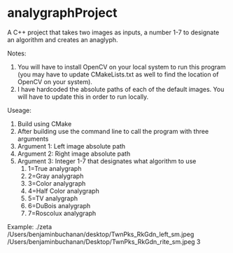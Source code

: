 # analygraphProject

A C++ project that takes two images as inputs, a number 1-7 to designate an algorithm and creates an anaglyph.

Notes:
1. You will have to install OpenCV on your local system to run this program (you may have to update CMakeLists.txt as well to find the location of OpenCV on your system).
2. I have hardcoded the absolute paths of each of the default images. You will have to update this in order to run locally.

Useage:
1. Build using CMake
2. After building use the command line to call the program with three arguments
  1. Argument 1: Left image absolute path
  2. Argument 2: Right image absolute path
  3. Argument 3: Integer 1-7 that designates what algorithm to use
     1. 1=True analygraph
     2. 2=Gray analygraph
     3. 3=Color analygraph
     4. 4=Half Color analygraph
     5. 5=TV analygraph
     6. 6=DuBois analygraph
     7. 7=Roscolux analygraph

Example:
 ./zeta /Users/benjaminbuchanan/desktop/TwnPks_RkGdn_left_sm.jpeg /Users/benjaminbuchanan/Desktop/TwnPks_RkGdn_rite_sm.jpeg 3
